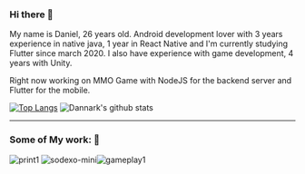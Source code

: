 ### Hi there 👋
My name is Daniel, 26 years old. Android development lover with 3 years experience in native java, 1 year in React Native and I'm currently studying Flutter since march 2020.
I also have experience with game development, 4 years with Unity.

Right now working on MMO Game with NodeJS for the backend server and Flutter for the mobile.

[![Top Langs](https://github-readme-stats.vercel.app/api/top-langs/?username=Dannark&layout=compact)](https://github.com/Dannark/Dannark)
![Dannark's github stats](https://github-readme-stats.vercel.app/api?username=Dannark&theme=gotham&show_icons=true&hide=prs)

----

### Some of My work: 🔭
![print1](https://user-images.githubusercontent.com/7622553/89722276-15254880-d9be-11ea-93a5-706ac7cac2dd.gif) ![sodexo-mini](https://user-images.githubusercontent.com/7622553/89722532-f1afcd00-d9c0-11ea-8c39-1939cde91e74.png)![gameplay1](https://user-images.githubusercontent.com/7622553/90344825-b0887000-dff3-11ea-9d1e-eca2ec55af6f.gif)




<!--
**Dannark/Dannark** is a ✨ _special_ ✨ repository because its `README.md` (this file) appears on your GitHub profile.

Here are some ideas to get you started:

- 🔭 I’m currently working on ...
- 🌱 I’m currently learning ...
- 👯 I’m looking to collaborate on ...
- 🤔 I’m looking for help with ...
- 💬 Ask me about ...
- 📫 How to reach me: ...
- 😄 Pronouns: ...
- ⚡ Fun fact: ...
-->
